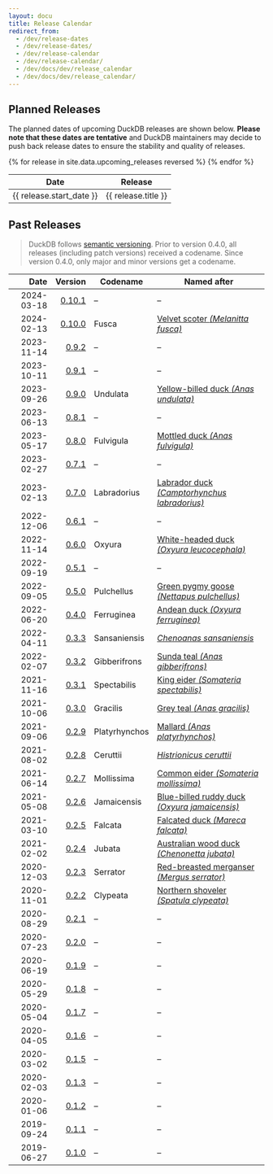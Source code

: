 ```yaml
---
layout: docu
title: Release Calendar
redirect_from:
  - /dev/release-dates
  - /dev/release-dates/
  - /dev/release-calendar
  - /dev/release-calendar/
  - /dev/docs/dev/release_calendar
  - /dev/docs/dev/release_calendar/
---
```


## Planned Releases

The planned dates of upcoming DuckDB releases are shown below.
**Please note that these dates are tentative** and DuckDB maintainers may decide to push back release dates to ensure the stability and quality of releases.

<div class="narrow_table"></div>
<table>
  <thead>
    <tr>
      <th>Date</th>
      <th>Release</th>
    </tr>
  </thead>
  <tbody>
    {% for release in site.data.upcoming_releases reversed %}
    <tr>
      <td>{{ release.start_date }}</td>
      <td>{{ release.title }}</td>
    </tr>
    {% endfor %}
  </tbody>
</table>

## Past Releases

<div class="narrow_table"></div>

> DuckDB follows [semantic versioning](https://semver.org/spec/v2.0.0.html).
> Prior to version 0.4.0, all releases (including patch versions) received a codename.
> Since version 0.4.0, only major and minor versions get a codename.

| Date | Version | Codename | Named after |
|--:|--:|--|--|
| 2024-03-18 | [0.10.1](https://github.com/duckdb/duckdb/releases/tag/v0.10.1) | – | – |
| 2024-02-13 | [0.10.0](https://github.com/duckdb/duckdb/releases/tag/v0.10.0) | Fusca | [Velvet scoter _(Melanitta fusca)_](https://en.wikipedia.org/wiki/Velvet_scoter) |
| 2023-11-14 | [0.9.2](https://github.com/duckdb/duckdb/releases/tag/v0.9.2)   | – | – |
| 2023-10-11 | [0.9.1](https://github.com/duckdb/duckdb/releases/tag/v0.9.1)   | – | – |
| 2023-09-26 | [0.9.0](https://github.com/duckdb/duckdb/releases/tag/v0.9.0)   | Undulata | [Yellow-billed duck _(Anas undulata)_](https://en.wikipedia.org/wiki/Yellow-billed_duck) |
| 2023-06-13 | [0.8.1](https://github.com/duckdb/duckdb/releases/tag/v0.8.1)   | – | – |
| 2023-05-17 | [0.8.0](https://github.com/duckdb/duckdb/releases/tag/v0.8.0)   | Fulvigula | [Mottled duck _(Anas fulvigula)_](https://en.wikipedia.org/wiki/Mottled_duck) |
| 2023-02-27 | [0.7.1](https://github.com/duckdb/duckdb/releases/tag/v0.7.1)   | – | – |
| 2023-02-13 | [0.7.0](https://github.com/duckdb/duckdb/releases/tag/v0.7.0)   | Labradorius | [Labrador duck _(Camptorhynchus labradorius)_](https://en.wikipedia.org/wiki/Labrador_duck) |
| 2022-12-06 | [0.6.1](https://github.com/duckdb/duckdb/releases/tag/v0.6.1)   | – | – |
| 2022-11-14 | [0.6.0](https://github.com/duckdb/duckdb/releases/tag/v0.6.0)   | Oxyura | [White-headed duck _(Oxyura leucocephala)_](https://en.wikipedia.org/wiki/White-headed_duck) |
| 2022-09-19 | [0.5.1](https://github.com/duckdb/duckdb/releases/tag/v0.5.1)   | – | – |
| 2022-09-05 | [0.5.0](https://github.com/duckdb/duckdb/releases/tag/v0.5.0)   | Pulchellus | [Green pygmy goose _(Nettapus pulchellus)_](https://en.wikipedia.org/wiki/Green_pygmy_goose) |
| 2022-06-20 | [0.4.0](https://github.com/duckdb/duckdb/releases/tag/v0.4.0)   | Ferruginea | [Andean duck _(Oxyura ferruginea)_](https://en.wikipedia.org/wiki/Andean_duck) |
| 2022-04-11 | [0.3.3](https://github.com/duckdb/duckdb/releases/tag/v0.3.3)   | Sansaniensis | [_Chenoanas sansaniensis_](https://species.wikimedia.org/wiki/Chenoanas_sansaniensis) |
| 2022-02-07 | [0.3.2](https://github.com/duckdb/duckdb/releases/tag/v0.3.2)   | Gibberifrons | [Sunda teal _(Anas gibberifrons)_](https://en.wikipedia.org/wiki/Sunda_teal) |
| 2021-11-16 | [0.3.1](https://github.com/duckdb/duckdb/releases/tag/v0.3.1)   | Spectabilis | [King eider _(Somateria spectabilis)_](https://en.wikipedia.org/wiki/King_eider)  |
| 2021-10-06 | [0.3.0](https://github.com/duckdb/duckdb/releases/tag/v0.3.0)   | Gracilis | [Grey teal _(Anas gracilis)_](https://en.wikipedia.org/wiki/Grey_teal) |
| 2021-09-06 | [0.2.9](https://github.com/duckdb/duckdb/releases/tag/v0.2.9)   | Platyrhynchos | [Mallard _(Anas platyrhynchos)_](https://en.wikipedia.org/wiki/Mallard) |
| 2021-08-02 | [0.2.8](https://github.com/duckdb/duckdb/releases/tag/v0.2.8)   | Ceruttii | [_Histrionicus ceruttii_](https://en.wikipedia.org/wiki/Harlequin_duck#Taxonomy) |
| 2021-06-14 | [0.2.7](https://github.com/duckdb/duckdb/releases/tag/v0.2.7)   | Mollissima | [Common eider _(Somateria mollissima)_](https://en.wikipedia.org/wiki/Common_eider) |
| 2021-05-08 | [0.2.6](https://github.com/duckdb/duckdb/releases/tag/v0.2.6)   | Jamaicensis | [Blue-billed ruddy duck _(Oxyura jamaicensis)_](https://en.wikipedia.org/wiki/Ruddy_duck) |
| 2021-03-10 | [0.2.5](https://github.com/duckdb/duckdb/releases/tag/v0.2.5)   | Falcata | [Falcated duck _(Mareca falcata)_](https://en.wikipedia.org/wiki/Falcated_duck) |
| 2021-02-02 | [0.2.4](https://github.com/duckdb/duckdb/releases/tag/v0.2.4)   | Jubata | [Australian wood duck _(Chenonetta jubata)_](https://en.wikipedia.org/wiki/Australian_wood_duck) |
| 2020-12-03 | [0.2.3](https://github.com/duckdb/duckdb/releases/tag/v0.2.3)   | Serrator | [Red-breasted merganser _(Mergus serrator)_](https://en.wikipedia.org/wiki/Red-breasted_merganser) |
| 2020-11-01 | [0.2.2](https://github.com/duckdb/duckdb/releases/tag/v0.2.2)   | Clypeata | [Northern shoveler _(Spatula clypeata)_](https://en.wikipedia.org/wiki/Northern_shoveler) |
| 2020-08-29 | [0.2.1](https://github.com/duckdb/duckdb/releases/tag/v0.2.1)   | – | – |
| 2020-07-23 | [0.2.0](https://github.com/duckdb/duckdb/releases/tag/v0.2.0)   | – | – |
| 2020-06-19 | [0.1.9](https://github.com/duckdb/duckdb/releases/tag/v0.1.9)   | – | – |
| 2020-05-29 | [0.1.8](https://github.com/duckdb/duckdb/releases/tag/v0.1.8)   | – | – |
| 2020-05-04 | [0.1.7](https://github.com/duckdb/duckdb/releases/tag/v0.1.7)   | – | – |
| 2020-04-05 | [0.1.6](https://github.com/duckdb/duckdb/releases/tag/v0.1.6)   | – | – |
| 2020-03-02 | [0.1.5](https://github.com/duckdb/duckdb/releases/tag/v0.1.5)   | – | – |
| 2020-02-03 | [0.1.3](https://github.com/duckdb/duckdb/releases/tag/v0.1.3)   | – | – |
| 2020-01-06 | [0.1.2](https://github.com/duckdb/duckdb/releases/tag/v0.1.2)   | – | – |
| 2019-09-24 | [0.1.1](https://github.com/duckdb/duckdb/releases/tag/v0.1.1)   | – | – |
| 2019-06-27 | [0.1.0](https://github.com/duckdb/duckdb/releases/tag/v0.1.0)   | – | – |
